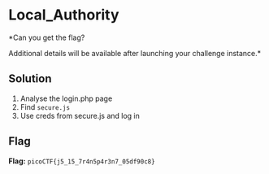 # Local_Authority
*Can you get the flag?

Additional details will be available after launching your challenge instance.*

## Solution
1. Analyse the login.php page
2. Find `secure.js`
3. Use creds from secure.js and log in


## Flag
**Flag:** `picoCTF{j5_15_7r4n5p4r3n7_05df90c8}`

